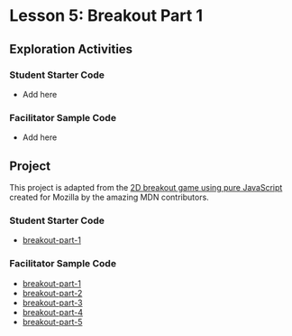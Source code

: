 # Lesson 5: Breakout Part 1

## Exploration Activities
### Student Starter Code
- Add here

### Facilitator Sample Code
- Add here

## Project
This project is adapted from the [2D breakout game using pure JavaScript](https://developer.mozilla.org/en-US/docs/Games/Tutorials/2D_Breakout_game_pure_JavaScript) created for Mozilla by the amazing MDN contributors.

### Student Starter Code
- [breakout-part-1](https://github.com/GirlsFirst/SIP-Student/tree/master/Unit3-Web/U3L5)

### Facilitator Sample Code
- [breakout-part-1](https://github.com/GirlsFirst/SIP-Facilitator/tree/master/Unit3-Web/U3L5/breakout-part-1-1)
- [breakout-part-2](https://github.com/GirlsFirst/SIP-Facilitator/tree/master/Unit3-Web/U3L5/breakout-part-1-2)
- [breakout-part-3](https://github.com/GirlsFirst/SIP-Facilitator/tree/master/Unit3-Web/U3L5/breakout-part-1-3)
- [breakout-part-4](https://github.com/GirlsFirst/SIP-Facilitator/tree/master/Unit3-Web/U3L5/breakout-part-1-4)
- [breakout-part-5](https://github.com/GirlsFirst/SIP-Facilitator/tree/master/Unit3-Web/U3L5/breakout-part-1-5)